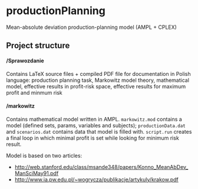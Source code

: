 # productionPlanning
Mean-absolute deviation production-planning model (AMPL + CPLEX)

## Project structure
#### /Sprawozdanie
Contains LaTeX source files + compiled PDF file for documentation in Polish language: production planning task, Markowitz model theory, mathematical model, effective results in profit-risk space, effective results for maximum profit and minmum risk

#### /markowitz
Contains mathematical model written in AMPL. `markowitz.mod` contains a model (defined sets, params, variables and subjects); `productionData.dat` and `scenarios.dat` contains data that model is filled with. `script.run` creates a final loop in which minimal profit is set while looking for minimum risk result. 

Model is based on two articles:
* http://web.stanford.edu/class/msande348/papers/Konno_MeanAbDev_ManSciMay91.pdf
* http://www.ia.pw.edu.pl/~wogrycza/publikacje/artykuly/krakow.pdf
